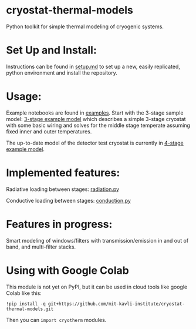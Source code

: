 # cryostat-thermal-models
Python toolkit for simple thermal modeling of cryogenic systems. 

# Set Up and Install:
Instructions can be found in [setup.md](setup.md) to set up a new, easily replicated, python environment and install the repository. 

# Usage:
Example notebooks are found in [examples](examples). Start with the 3-stage sample model: [3-stage example model](examples/example_thermal_model_3stage.ipynb) which describes a simple 3-stage cryostat with some basic wiring and solves for the middle stage temperate assuming fixed inner and outer temperatures. 

The up-to-date model of the detector test cryostat is currently in [4-stage example model](examples/example_thermal_model_4stage.ipynb).

# Implemented features:
Radiative loading between stages: [radiation.py](src/cryotherm/radiation.py)

Conductive loading between stages: [conduction.py](src/cryotherm/conduction.py)

# Features in progress:
Smart modeling of windows/filters with transmission/emission in and out of band, and multi-filter stacks. 

# Using with Google Colab
This module is not yet on PyPI, but it can be used in cloud tools like google Colab like this:

`!pip install -q git+https://github.com/mit-kavli-institute/cryostat-thermal-models.git`

Then you can `import cryotherm` modules.





